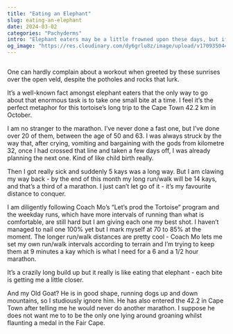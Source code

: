 ```yaml
---
title: "Eating an Elephant"
slug: eating-an-elephant
date: 2024-03-02
categories: "Pachyderms"
intro: "Elephant eaters may be a little frowned upon these days, but if there is one thing they can teach us, it's that we should tackle an enormous task one small bite at a time. So that is exactly what I'm doing."
og_image: "https://res.cloudinary.com/dy6grlu8z/image/upload/v1709350447/nmgxaq8cpy2vqog8tbho.jpg"
---
```


<img src="https://res.cloudinary.com/dy6grlu8z/image/upload/v1709350447/ckslwpjiod2na7tskqt1.jpg" alt="">

One can hardly complain about a workout when greeted by these sunrises over the open veld, despite the potholes and rocks that lurk.

It’s a well-known fact amongst elephant eaters that the only way to go about that enormous task is to take one small bite at a time. I feel it’s the perfect metaphor for this tortoise’s long trip to the Cape Town 42.2 km in October.

I am no stranger to the marathon. I’ve never done a fast one, but I’ve done over 20 of them, between the age of 50 and 63. I was always struck by the way that, after crying, vomiting and bargaining with the gods from kilometre 32, once I had crossed that line and taken a few days off, I was already planning the next one. Kind of like child birth really.

Then I got really sick and suddenly 5 kays was a long way. But I am clawing my way back - by the end of this month my long run/walk will be 14 kays, and that’s a third of a marathon. I just can’t let go of it - it’s my favourite distance to conquer.

I am diligently following Coach Mo’s “Let’s prod the Tortoise” program and the weekday runs, which have more intervals of running than what is comfortable, are still hard but I am giving each one my best shot. I haven’t managed to nail one 100% yet but I mark myself at 70 to 85% at the moment. The longer run/walk distances are pretty cool - Coach Mo lets me set my own run/walk intervals according to terrain and I’m trying to keep them at 9 minutes a kay which is what I need for a 6 and a 1/2 hour marathon.

It’s a crazily long build up but it really is like eating that elephant - each bite is getting me a little closer.

And my Old Goat? He is in good shape, running dogs up and down mountains, so I studiously ignore him. He has also entered the 42.2 in Cape Town after telling me he would never do another marathon. I suppose he does not want me to to be the only one lying around groaning whilst flaunting a medal in the Fair Cape.
